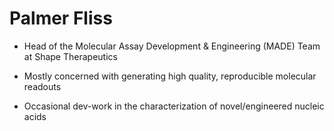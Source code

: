 # Palmer Fliss

- Head of the Molecular Assay Development & Engineering (MADE) Team at Shape Therapeutics

- Mostly concerned with generating high quality, reproducible molecular readouts

- Occasional dev-work in the characterization of novel/engineered nucleic acids


<!---
palmer-fliss/palmer-fliss is a ✨ special ✨ repository because its `README.md` (this file) appears on your GitHub profile.
You can click the Preview link to take a look at your changes.
--->
